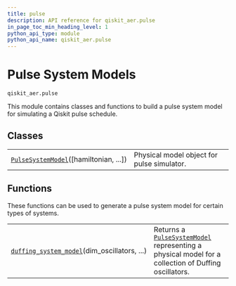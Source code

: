 ```yaml
---
title: pulse
description: API reference for qiskit_aer.pulse
in_page_toc_min_heading_level: 1
python_api_type: module
python_api_name: qiskit_aer.pulse
---
```


<span id="module-qiskit_aer.pulse" />

<span id="aer-pulse" />

# Pulse System Models

<span id="module-qiskit_aer.pulse" />

`qiskit_aer.pulse`

This module contains classes and functions to build a pulse system model for simulating a Qiskit pulse schedule.

## Classes

|                                                                                                                  |                                            |
| ---------------------------------------------------------------------------------------------------------------- | ------------------------------------------ |
| [`PulseSystemModel`](qiskit_aer.pulse.PulseSystemModel "qiskit_aer.pulse.PulseSystemModel")(\[hamiltonian, ...]) | Physical model object for pulse simulator. |

## Functions

These functions can be used to generate a pulse system model for certain types of systems.

|                                                                                                                                |                                                                                                                                                                              |
| ------------------------------------------------------------------------------------------------------------------------------ | ---------------------------------------------------------------------------------------------------------------------------------------------------------------------------- |
| [`duffing_system_model`](qiskit_aer.pulse.duffing_system_model "qiskit_aer.pulse.duffing_system_model")(dim\_oscillators, ...) | Returns a [`PulseSystemModel`](qiskit_aer.pulse.PulseSystemModel "qiskit_aer.pulse.PulseSystemModel") representing a physical model for a collection of Duffing oscillators. |

